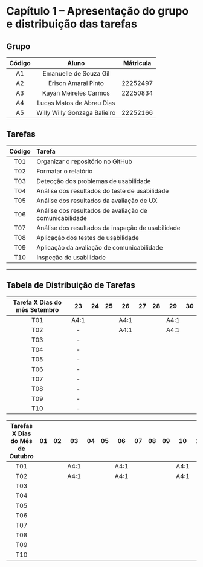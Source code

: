 # Capítulo 1 – Apresentação do grupo e distribuição das tarefas

## Grupo

| Código |            Aluno             | Mátricula |
|:------:|:----------------------------:|:---------:|
| A1     | Emanuelle de Souza Gil       | |
| A2     | Erison Amaral Pinto          | 22252497  |
| A3     | Kayan Meireles Carmos        | 22250834  |
| A4     | Lucas Matos de Abreu Dias    | |
| A5     | Willy Willy Gonzaga Balieiro | 22252166  |

## Tarefas

|  Código |       Tarefa                                            | 
|:-------:|:--------------------------------------------------------|
|   T01   | Organizar o repositório no GitHub                       |
|   T02   | Formatar o relatório                                    |
|   T03   | Detecção dos problemas de usabilidade                   |
|   T04   | Análise dos resultados do teste de usabilidade          |
|   T05   | Análise dos resultados da avaliação de UX               |
|   T06   | Análise dos resultados de avaliação de comunicabilidade |
|   T07   | Análise dos resultados da inspeção de usabilidade       |
|   T08   | Aplicação dos testes de usabilidade                     |
|   T09   | Aplicação da avaliação de comunicabilidade              |
|   T10   | Inspeção de usabilidade                                 |

----
## Tabela de Distribuição de Tarefas

| Tarefa X Dias do mês Setembro | 23 | 24 | 25 | 26 | 27 | 28 | 29 | 30 |
|:-----------------------------:|:--:|:--:|:--:|:--:|:--:|:--:|:--:|:--:|
| T01                           | A4:1 |    |    | A4:1 |    |    | A4:1 |    |
| T02                           |   -  |    |    | A4:1 |    |    | A4:1 |    |
| T03                           |   -  |    |    |    |    |    |    |    |
| T04                           |   -  |    |    |    |    |    |    |    |
| T05                           |   -  |    |    |    |    |    |    |    |
| T06                           |   -  |    |    |    |    |    |    |    |
| T07                           |   -  |    |    |    |    |    |    |    |
| T08                           |   -  |    |    |    |    |    |    |    |
| T09                           |   -  |    |    |    |    |    |    |    |
| T10                           |   -  |    |    |    |    |    |    |    |


| Tarefas X Dias do Mês de Outubro | 01 | 02 | 03 | 04 | 05 | 06 | 07 | 08 | 09 | 10 | 11 | 12 | 13 | 14 | 15 | 16 |
|:--------------------------------:|:--:|:--:|:--:|:--:|:--:|:--:|:--:|:--:|:--:|:--:|:--:|:--:|:--:|:--:|:--:|:--:|
| T01                              |    |    | A4:1 |    |    | A4:1 |    |    |    | A4:1 |    |    |    |    | A4:1 | A4:1 |
| T02                              |    |    | A4:1 |    |    | A4:1 |    |    |    | A4:1 |    |    |    |    | A4:1 | A4:1 |
| T03                              |    |    |    |    |    |    |    |    |    |    |    |    |    |    |    |    |
| T04                              |    |    |    |    |    |    |    |    |    |    |    |    |    |    |    |    |
| T05                              |    |    |    |    |    |    |    |    |    |    |    |    |    |    |    |    |
| T06                              |    |    |    |    |    |    |    |    |    |    |    |    |    |    |    |    |
| T07                              |    |    |    |    |    |    |    |    |    |    |    |    |    |    |    |    |
| T08                              |    |    |    |    |    |    |    |    |    |    |    |    |    |    |    |    |
| T09                              |    |    |    |    |    |    |    |    |    |    |    |    |    |    |    |    |
| T10                              |    |    |    |    |    |    |    |    |    |    |    |    |    |    |    |    |
